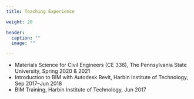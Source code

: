 ```yaml
---
title: Teaching Experience

weight: 20

header:
  caption: ""
  image: ""

---
```


* Materials Science for Civil Engineers (CE 336), The Pennsylvania State University, Spring 2020 & 2021
* Introduction to BIM with Autodesk Revit, Harbin Institute of Technology, Sep 2017–Jun 2018
* BIM Training, Harbin Institute of Technology, Jun 2017
